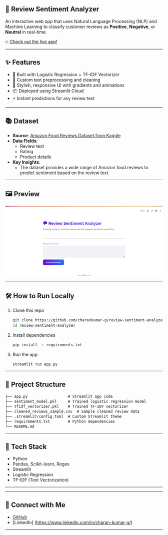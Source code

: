 
## 💬 Review Sentiment Analyzer

An interactive web app that uses Natural Language Processing (NLP) and Machine Learning to classify customer reviews as **Positive**, **Negative**, or **Neutral** in real-time.

🔥 [Check out the live app!](https://review-sentiment-analyzer-9xq56pwgjvlw6kxspbzzfd.streamlit.app/)

---

## ✨ Features

- 🧠 Built with Logistic Regression + TF-IDF Vectorizer
- 🧹 Custom text preprocessing and cleaning
- 🎨 Stylish, responsive UI with gradients and animations
- 📦 Deployed using Streamlit Cloud
- ⚡ Instant predictions for any review text

---

## 📚 Dataset

- **Source**: [Amazon Food Reviews Dataset from Kaggle](https://www.kaggle.com/datasets/snap/amazon-fine-food-reviews?resource=download)
- **Data Fields**:
  - Review text
  - Rating
  - Product details
- **Key Insights**:
  - The dataset provides a wide range of Amazon food reviews to predict sentiment based on the review text.

---

## 🖼️ Preview

![App Screenshot](
app_screenshot.PNG)

---

## 🛠️ How to Run Locally

1. Clone this repo
   ```bash
   git clone https://github.com/charankumar-g/review-sentiment-analyzer.git
   cd review-sentiment-analyzer
   ```

2. Install dependencies
   ```bash
   pip install -r requirements.txt
   ```

3. Run the app
   ```bash
   streamlit run app.py
   ```

---

## 📂 Project Structure

```
├── app.py                  # Streamlit app code
├── sentiment_model.pkl     # Trained logistic regression model
├── tfidf_vectorizer.pkl    # Trained TF-IDF vectorizer
├── cleaned_reviews_sample.csv  # Sample cleaned review data
├── .streamlit/config.toml  # Custom Streamlit theme
├── requirements.txt        # Python dependencies
└── README.md
```

---

## 🚀 Tech Stack

- Python
- Pandas, Scikit-learn, Regex
- Streamlit
- Logistic Regression
- TF-IDF (Text Vectorization)

---

---

## 🔗 Connect with Me

- [GitHub](https://github.com/charankumar-g)
- [LinkedIn] (https://www.linkedin.com/in/charan-kumar-g/)

---
